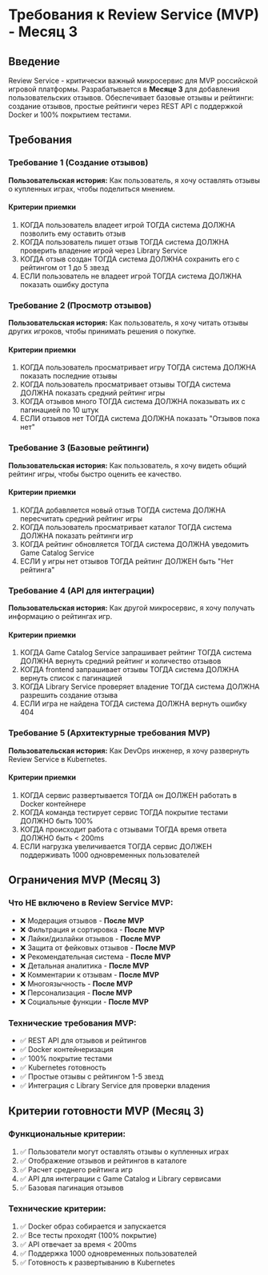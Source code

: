 # Требования к Review Service (MVP) - Месяц 3

## Введение

Review Service - критически важный микросервис для MVP российской игровой платформы. Разрабатывается в **Месяце 3** для добавления пользовательских отзывов. Обеспечивает базовые отзывы и рейтинги: создание отзывов, простые рейтинги через REST API с поддержкой Docker и 100% покрытием тестами.

## Требования

### Требование 1 (Создание отзывов)

**Пользовательская история:** Как пользователь, я хочу оставлять отзывы о купленных играх, чтобы поделиться мнением.

#### Критерии приемки

1. КОГДА пользователь владеет игрой ТОГДА система ДОЛЖНА позволить ему оставить отзыв
2. КОГДА пользователь пишет отзыв ТОГДА система ДОЛЖНА проверить владение игрой через Library Service
3. КОГДА отзыв создан ТОГДА система ДОЛЖНА сохранить его с рейтингом от 1 до 5 звезд
4. ЕСЛИ пользователь не владеет игрой ТОГДА система ДОЛЖНА показать ошибку доступа

### Требование 2 (Просмотр отзывов)

**Пользовательская история:** Как пользователь, я хочу читать отзывы других игроков, чтобы принимать решения о покупке.

#### Критерии приемки

1. КОГДА пользователь просматривает игру ТОГДА система ДОЛЖНА показать последние отзывы
2. КОГДА пользователь просматривает отзывы ТОГДА система ДОЛЖНА показать средний рейтинг игры
3. КОГДА отзывов много ТОГДА система ДОЛЖНА показывать их с пагинацией по 10 штук
4. ЕСЛИ отзывов нет ТОГДА система ДОЛЖНА показать "Отзывов пока нет"

### Требование 3 (Базовые рейтинги)

**Пользовательская история:** Как пользователь, я хочу видеть общий рейтинг игры, чтобы быстро оценить ее качество.

#### Критерии приемки

1. КОГДА добавляется новый отзыв ТОГДА система ДОЛЖНА пересчитать средний рейтинг игры
2. КОГДА пользователь просматривает каталог ТОГДА система ДОЛЖНА показать рейтинги игр
3. КОГДА рейтинг обновляется ТОГДА система ДОЛЖНА уведомить Game Catalog Service
4. ЕСЛИ у игры нет отзывов ТОГДА рейтинг ДОЛЖЕН быть "Нет рейтинга"

### Требование 4 (API для интеграции)

**Пользовательская история:** Как другой микросервис, я хочу получать информацию о рейтингах игр.

#### Критерии приемки

1. КОГДА Game Catalog Service запрашивает рейтинг ТОГДА система ДОЛЖНА вернуть средний рейтинг и количество отзывов
2. КОГДА frontend запрашивает отзывы ТОГДА система ДОЛЖНА вернуть список с пагинацией
3. КОГДА Library Service проверяет владение ТОГДА система ДОЛЖНА разрешить создание отзыва
4. ЕСЛИ игра не найдена ТОГДА система ДОЛЖНА вернуть ошибку 404

### Требование 5 (Архитектурные требования MVP)

**Пользовательская история:** Как DevOps инженер, я хочу развернуть Review Service в Kubernetes.

#### Критерии приемки

1. КОГДА сервис развертывается ТОГДА он ДОЛЖЕН работать в Docker контейнере
2. КОГДА команда тестирует сервис ТОГДА покрытие тестами ДОЛЖНО быть 100%
3. КОГДА происходит работа с отзывами ТОГДА время ответа ДОЛЖНО быть < 200ms
4. ЕСЛИ нагрузка увеличивается ТОГДА сервис ДОЛЖЕН поддерживать 1000 одновременных пользователей

## Ограничения MVP (Месяц 3)

### Что НЕ включено в Review Service MVP:
- ❌ Модерация отзывов - **После MVP**
- ❌ Фильтрация и сортировка - **После MVP**
- ❌ Лайки/дизлайки отзывов - **После MVP**
- ❌ Защита от фейковых отзывов - **После MVP**
- ❌ Рекомендательная система - **После MVP**
- ❌ Детальная аналитика - **После MVP**
- ❌ Комментарии к отзывам - **После MVP**
- ❌ Многоязычность - **После MVP**
- ❌ Персонализация - **После MVP**
- ❌ Социальные функции - **После MVP**

### Технические требования MVP:
- ✅ REST API для отзывов и рейтингов
- ✅ Docker контейнеризация
- ✅ 100% покрытие тестами
- ✅ Kubernetes готовность
- ✅ Простые отзывы с рейтингом 1-5 звезд
- ✅ Интеграция с Library Service для проверки владения

## Критерии готовности MVP (Месяц 3)

### Функциональные критерии:
1. ✅ Пользователи могут оставлять отзывы о купленных играх
2. ✅ Отображение отзывов и рейтингов в каталоге
3. ✅ Расчет среднего рейтинга игр
4. ✅ API для интеграции с Game Catalog и Library сервисами
5. ✅ Базовая пагинация отзывов

### Технические критерии:
1. ✅ Docker образ собирается и запускается
2. ✅ Все тесты проходят (100% покрытие)
3. ✅ API отвечает за время < 200ms
4. ✅ Поддержка 1000 одновременных пользователей
5. ✅ Готовность к развертыванию в Kubernetes

